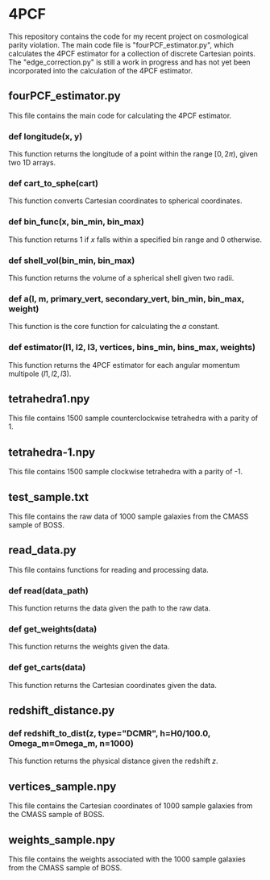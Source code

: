 # 4PCF
This repository contains the code for my recent project on cosmological parity violation. The main code file is "fourPCF_estimator.py", which calculates the 4PCF estimator for a collection of discrete Cartesian points.
The "edge_correction.py" is still a work in progress and has not yet been incorporated into the calculation of the 4PCF estimator.

## fourPCF_estimator.py
This file contains the main code for calculating the 4PCF estimator.

### def longitude(x, y)
This function returns the longitude of a point within the range $[0, 2\pi)$, given two 1D arrays.

### def cart_to_sphe(cart)
This function converts Cartesian coordinates to spherical coordinates.

### def bin_func(x, bin_min, bin_max)
This function returns 1 if $x$ falls within a specified bin range and 0 otherwise.

### def shell_vol(bin_min, bin_max)
This function returns the volume of a spherical shell given two radii.

### def a(l, m, primary_vert, secondary_vert, bin_min, bin_max, weight)
This function is the core function for calculating the $a$ constant.

### def estimator(l1, l2, l3, vertices, bins_min, bins_max, weights)
This function returns the 4PCF estimator for each angular momentum multipole $(l1, l2, l3)$.

## tetrahedra1.npy
This file contains 1500 sample counterclockwise tetrahedra with a parity of 1.

## tetrahedra-1.npy
This file contains 1500 sample clockwise tetrahedra with a parity of -1.

## test_sample.txt
This file contains the raw data of 1000 sample galaxies from the CMASS sample of BOSS.

## read_data.py
This file contains functions for reading and processing data.

### def read(data_path)
This function returns the data given the path to the raw data.

### def get_weights(data)
This function returns the weights given the data.

### def get_carts(data)
This function returns the Cartesian coordinates given the data.

## redshift_distance.py

### def redshift_to_dist(z, type="DCMR", h=H0/100.0, Omega_m=Omega_m, n=1000)

This function returns the physical distance given the redshift $z$.

## vertices_sample.npy
This file contains the Cartesian coordinates of 1000 sample galaxies from the CMASS sample of BOSS.

## weights_sample.npy
This file contains the weights associated with the 1000 sample galaxies from the CMASS sample of BOSS.
